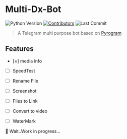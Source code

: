 # Multi-Dx-Bot

 ![Python Version](https://img.shields.io/badge/Python-v3.8-blue)
 [![Contributors](https://img.shields.io/github/contributors/sahadz/multi-dx-bot)](https://github.com/sahadz/multi-dx-bot/graphs/contributors)
 ![Last Commit](https://img.shields.io/github/last-commit/sahadz/multi-Dx-bot/main)

> A Telegram multi purpose bot based on [Pyrogram](https://github.com/pyrogram/pyrogram)

## Features

- [×] media info

- [ ] SpeedTest

- [ ] Rename File

- [ ] Screenshot

- [ ] Files to Link

- [ ] Convert to video

- [ ] WaterMark

🚧 Wait..Work in progress...
